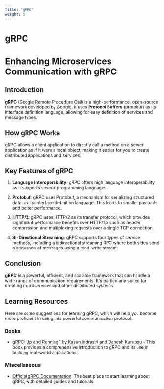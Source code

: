 ```yaml
---
title: "gRPC"
weight: 5
---
```

# gRPC

# Enhancing Microservices Communication with gRPC

## Introduction

**gRPC** (Google Remote Procedure Call) is a high-performance, open-source framework developed by Google. It uses **Protocol Buffers** (protobuf) as its interface definition language, allowing for easy definition of services and message types.

## How gRPC Works

gRPC allows a client application to directly call a method on a server application as if it were a local object, making it easier for you to create distributed applications and services.

## Key Features of gRPC

1. **Language Interoperability**: gRPC offers high language interoperability as it supports several programming languages.

2. **Protobuf**: gRPC uses Protobuf, a mechanism for serializing structured data, as its interface definition language. This leads to smaller payloads and better performance.

3. **HTTP/2**: gRPC uses HTTP/2 as its transfer protocol, which provides significant performance benefits over HTTP/1.x such as header compression and multiplexing requests over a single TCP connection.

4. **Bi-Directional Streaming**: gRPC supports four types of service methods, including a bidirectional streaming RPC where both sides send a sequence of messages using a read-write stream.

## Conclusion

**gRPC** is a powerful, efficient, and scalable framework that can handle a wide range of communication requirements. It's particularly suited for creating microservices and other distributed systems.

## Learning Resources

Here are some suggestions for learning gRPC, which will help you become more proficient in using this powerful communication protocol:

### Books

- [gRPC: Up and Running" by Kasun Indrasiri and Danesh Kuruppu](https://amazon.com/gRPC-Running-Building-Applications-Kubernetes/dp/1492058335) - This book provides a comprehensive introduction to gRPC and its use in building real-world applications.


### Miscellaneous

- [Official gRPC Documentation](https://grpc.io/): The best place to start learning about gRPC, with detailed guides and tutorials.

